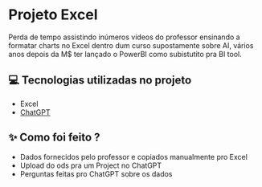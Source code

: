 # Projeto Excel

Perda de tempo assistindo inúmeros vídeos do professor ensinando a formatar charts no Excel dentro dum curso supostamente sobre AI, vários anos depois da M$ ter lançado o PowerBI como subistutito pra BI tool.

## 💻 Tecnologias utilizadas no projeto

- Excel
- [ChatGPT](https://chat.openai.com/) 

## ✨ Como foi feito ?

- Dados fornecidos pelo professor e copiados manualmente pro Excel
- Upload do ods pra um Project no ChatGPT
- Perguntas feitas pro ChatGPT sobre os dados
